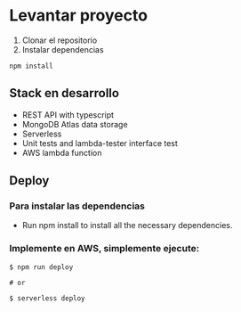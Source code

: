 

# Levantar proyecto

1. Clonar el repositorio
2. Instalar dependencias
```
npm install
```
## Stack en desarrollo
* REST API with typescript
* MongoDB Atlas data storage
* Serverless
* Unit tests and lambda-tester interface test
* AWS lambda function

## Deploy

### Para instalar las dependencias
* Run npm install to install all the necessary dependencies.

### Implemente en AWS, simplemente ejecute:
```
$ npm run deploy

# or

$ serverless deploy
```